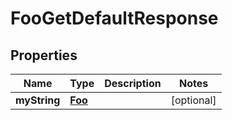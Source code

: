 

# FooGetDefaultResponse


## Properties

| Name | Type | Description | Notes |
|------------ | ------------- | ------------- | -------------|
|**myString** | [**Foo**](Foo.md) |  |  [optional] |



